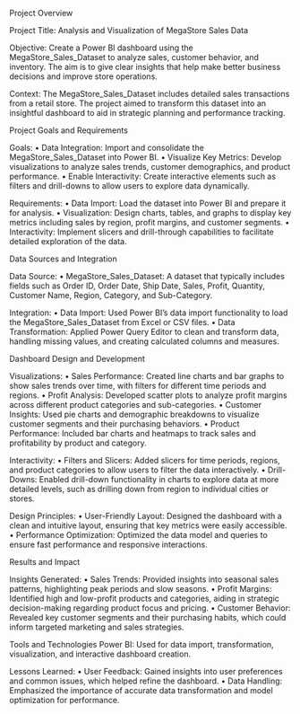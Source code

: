 Project Overview

Project Title: Analysis and Visualization of MegaStore Sales Data

Objective: Create a Power BI dashboard using the MegaStore_Sales_Dataset to analyze sales, customer behavior, and inventory. The aim is to give clear insights that help make better business decisions and improve store operations.

Context: The MegaStore_Sales_Dataset includes detailed sales transactions from a retail store. The project aimed to transform this dataset into an insightful dashboard to aid in strategic planning and performance tracking.

Project Goals and Requirements

Goals:
•	Data Integration: Import and consolidate the MegaStore_Sales_Dataset into Power BI.
•	Visualize Key Metrics: Develop visualizations to analyze sales trends, customer demographics, and product performance.
•	Enable Interactivity: Create interactive elements such as filters and drill-downs to allow users to explore data dynamically.

Requirements:
•	Data Import: Load the dataset into Power BI and prepare it for analysis.
•	Visualization: Design charts, tables, and graphs to display key metrics including sales by region, profit margins, and customer segments.
•	Interactivity: Implement slicers and drill-through capabilities to facilitate detailed exploration of the data.

Data Sources and Integration

Data Source:
•	MegaStore_Sales_Dataset: A dataset that typically includes fields such as Order ID, Order Date, Ship Date, Sales, Profit, Quantity, Customer Name, Region, Category, and Sub-Category.

Integration:
•	Data Import: Used Power BI’s data import functionality to load the MegaStore_Sales_Dataset from Excel or CSV files.
•	Data Transformation: Applied Power Query Editor to clean and transform data, handling missing values, and creating calculated columns and measures.

Dashboard Design and Development

Visualizations:
•	Sales Performance: Created line charts and bar graphs to show sales trends over time, with filters for different time periods and regions.
•	Profit Analysis: Developed scatter plots to analyze profit margins across different product categories and sub-categories.
•	Customer Insights: Used pie charts and demographic breakdowns to visualize customer segments and their purchasing behaviors.
•	Product Performance: Included bar charts and heatmaps to track sales and profitability by product and category.

Interactivity:
•	Filters and Slicers: Added slicers for time periods, regions, and product categories to allow users to filter the data interactively.
•	Drill-Downs: Enabled drill-down functionality in charts to explore data at more detailed levels, such as drilling down from region to individual cities or stores.

Design Principles:
•	User-Friendly Layout: Designed the dashboard with a clean and intuitive layout, ensuring that key metrics were easily accessible.
•	Performance Optimization: Optimized the data model and queries to ensure fast performance and responsive interactions.

Results and Impact

Insights Generated:
•	Sales Trends: Provided insights into seasonal sales patterns, highlighting peak periods and slow seasons.
•	Profit Margins: Identified high and low-profit products and categories, aiding in strategic decision-making regarding product focus and pricing.
•	Customer Behavior: Revealed key customer segments and their purchasing habits, which could inform targeted marketing and sales strategies.

Tools and Technologies
Power BI: Used for data import, transformation, visualization, and interactive dashboard creation.

Lessons Learned:
•	User Feedback: Gained insights into user preferences and common issues, which helped refine the dashboard.
•	Data Handling: Emphasized the importance of accurate data transformation and model optimization for performance.

